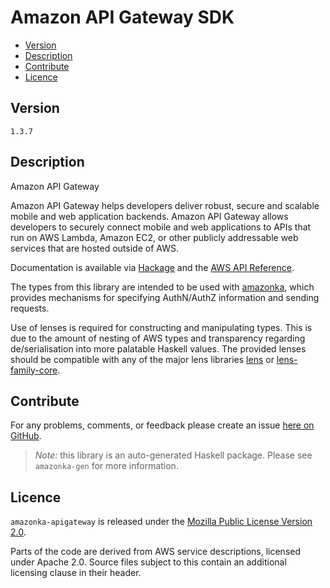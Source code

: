 # Amazon API Gateway SDK

* [Version](#version)
* [Description](#description)
* [Contribute](#contribute)
* [Licence](#licence)


## Version

`1.3.7`


## Description

Amazon API Gateway

Amazon API Gateway helps developers deliver robust, secure and scalable
mobile and web application backends. Amazon API Gateway allows
developers to securely connect mobile and web applications to APIs that
run on AWS Lambda, Amazon EC2, or other publicly addressable web
services that are hosted outside of AWS.

Documentation is available via [Hackage](http://hackage.haskell.org/package/amazonka-apigateway)
and the [AWS API Reference](https://aws.amazon.com/documentation/).

The types from this library are intended to be used with [amazonka](http://hackage.haskell.org/package/amazonka),
which provides mechanisms for specifying AuthN/AuthZ information and sending requests.

Use of lenses is required for constructing and manipulating types.
This is due to the amount of nesting of AWS types and transparency regarding
de/serialisation into more palatable Haskell values.
The provided lenses should be compatible with any of the major lens libraries
[lens](http://hackage.haskell.org/package/lens) or [lens-family-core](http://hackage.haskell.org/package/lens-family-core).

## Contribute

For any problems, comments, or feedback please create an issue [here on GitHub](https://github.com/brendanhay/amazonka/issues).

> _Note:_ this library is an auto-generated Haskell package. Please see `amazonka-gen` for more information.


## Licence

`amazonka-apigateway` is released under the [Mozilla Public License Version 2.0](http://www.mozilla.org/MPL/).

Parts of the code are derived from AWS service descriptions, licensed under Apache 2.0.
Source files subject to this contain an additional licensing clause in their header.
